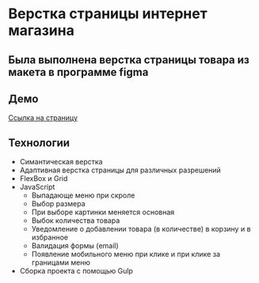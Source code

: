 # Верстка страницы интернет магазина

## Была выполнена верстка страницы товара из макета в программе figma

## Демо

[Ссылка на страницу](https://artbiriukov.github.io/ShopPage/)

## Технологии 
<ul>
  <li>Симантическая верстка</li>
  <li>Адаптивная верстка страницы для различных разрешений</li>
  <li>FlexBox и Grid</li>
  <li>JavaScript
    <ul>
      <li>Выпадающе меню при скроле</li>
      <li>Выбор размера</li>
      <li>При выборе картинки меняется основная</li>
      <li>Выбок количества товара</li>
      <li>Уведомление о добавлении товара (в количестве) в корзину и в избранное</li>
      <li>Валидация формы (email)</li>
      <li>Появление мобильного меню при клике и при клике за границами меню</li>
    </ul>
  </li>
  <li>Сборка проекта с помощью Gulp</li>
</ul>
